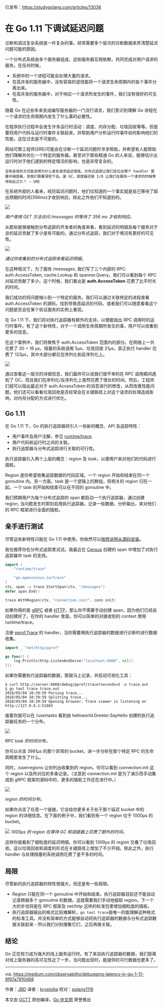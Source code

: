 已发布：https://studygolang.com/articles/13036

# 在 Go 1.11 下调试延迟问题

诊断和调试复杂系统是一件复杂的事。经常需要多个层次的诊断数据来弄清楚延迟问题可能的原因。

一个分布式系统由多个服务器组成，这些服务器互相依赖，共同完成对用户请求的服务。在任何时候，

- 系统中的一个进程可能会处理大量的请求。
- 在高并发的服务器中，没有容易的途径能将一个请求生命周期内的各个事件分离出来。
- 在高并发的服务器中，对于响应一个请求所发生的事件，我们没有很好的可见性。

随着 Go 在近些年来变成编写服务器的一门流行语言，我们意识到理解 Go 进程在一个请求的生命周期内发生了什么事的必要性。

在程序执行过程中会发生许多运行时活动：调度、内存分配、垃圾回收等等。但是要将用户代码与运行时事件关联起来，并帮助用户分析运行时事件如何影响他们的性能，这在过去是不可能的。

网站可靠工程师(SRE)可能会在诊断一个延迟问题时寻求帮助，并希望有人能帮助他们理解并优化一个特定的服务器。甚至对于那些精通 Go 的人来说，能够估计出运行时对于他们遇到的特定情况的影响，也是非常复杂的。

	没有容易的方式能说明为什么某些请求延迟很高。分布式追踪让我们定位出哪个 handler 需要仔细查看，但我们需要深挖下去。是 GC，调度器还是 I/O 让我们在服务一个请求的时候等待如此之久？ — SRE

在系统外部的人看来，经历延迟问题时，他们仅知道的一个事实就是自己等待了超出预期的时间(356ms)才收到响应，除此之外他们不知道别的。

![](https://raw.githubusercontent.com/studygolang/gctt-images/master/debugging-latency/1.png)

*用户使用 GET 方法访问 /messages 时等待了 356 ms 才收到响应。*

从那些能够接触到分布追踪的开发者的角度来看，看到延迟的明细及每个服务对于总的延迟贡献了多少是有可能的。通过分布式追踪，我们对于境况有更好的可见性。

![](https://raw.githubusercontent.com/studygolang/gctt-images/master/debugging-latency/2.png)

*通过你收集到的分布式追踪来看延迟明细。*

在这种情况下，为了服务 /messages, 我们写了三个内部的 RPC: auth.AccessToken, cache.Lookup 和 spanner.Query。我们可以看到每个 RPC 对延迟贡献了多少。这个时候，我们看出是 **auth.AccessToken** 花费了比平时长的时间。

我们成功的将问题缩小到一个特定的服务。我们可以通过关联特定的进程查看 auth.AccessToken 的源码，找到导致高延迟的代码，或者我们可以随意看看这个问题是否会在某个验证服务的实例上重现。

在 Go 1.11 下，我们将对执行追踪器有额外的支持，以便能指出 RPC 调用时的运行时事件。有了这个新特性，对于一个调用生命周期所发生的事，用户可以收集到更多的信息。

在这个案例中，我们将聚焦于 auth.AccessToken 范围内的部分。在网络上一共花费了 30 + 18 µs，阻塞的系统调用 5µs，垃圾回收 21µs，真正执行 handler 花费了 123µs，其中大部分都花在序列化和反序列化上。

![](https://raw.githubusercontent.com/studygolang/gctt-images/master/debugging-latency/3.png)

通过查看这一层次的详细信息，我们最终可以说我们很不幸的在 RPC 调用期间遇到了 GC，而且我们在序列化/反序列化上竟然花费了很长的时间。然后，工程师们就可以指出最近对于 auth.AccessToken 的消息进行的修改，从而改善性能问题。他们还可以看看垃圾回收是否经常会在关键路径上对这个请求的处理造成影响，对内存分配的方式进行优化。

## Go 1.11

在 Go 1.11 下，Go 的执行追踪器将引入一些新的概念、API 及追踪特性：

- 用户事件及用户注解，参见 [runtime/trace](http://tip.golang.org/pkg/runtime/trace).
- 用户代码和运行时之间的关联。
- 执行追踪器与分布式追踪进行关联的可行性。

执行追踪器引入两个上层的概念：*region* 及 *task*，以便用户来对他们的代码进行插桩。

Region 是你希望收集追踪数据的代码区域。一个 region 开始和结束在同一个 goroutine 内。另一方面，task 是一个逻辑上的群组，将相关的 region 归在一起。一个 task 的开始和结束可以在不同的 goroutine 中。

我们预期用户为每个分布式追踪的 span 都启动一个执行追踪器，通过创建 region, 当问题发生时即刻启用执行追踪器，记录一些数据，分析输出，来对他们的 RPC 框架进行全面的插桩。

## 亲手进行测试

尽管这些新特性只能在 Go 1.11 中使用，你依然可以[按照说明从源码安装](http://golang.org/doc/install/source)。

我也推荐你在分布式追踪里试试。我最近在 [Census](https://github.com/census-instrumentation/opencensus-go) 创建的 span 中增加了对执行追踪器中 task 的支持。

```go
import (
	"runtime/trace"

	"go.opencensus.io/trace"
)
ctx, span := trace.StartSpan(ctx, "/messages")
defer span.End()

trace.WithRegion(ctx, "connection.init", conn.init)
```

如果你用的是 [gRPC](https://github.com/census-instrumentation/opencensus-go/tree/master/examples/grpc) 或者 [HTTP](https://github.com/census-instrumentation/opencensus-go/tree/master/examples/http)，那么你不需要手动创建 span，因为他们已经自动创建好了。在你的 handler 里面，你可以简单的对接收到的 context 使用 runtime/trace。

注册 [pprof.Trace](https://golang.org/pkg/net/http/pprof/#Trace) 的 handler，当你需要用执行追踪器的数据进行诊断时进行数据收集。

```go
import _ "net/http/pprof"

go func() {
	log.Println(http.ListenAndServe("localhost:6060", nil))
}()
```

如果你需要执行追踪器的数据，那就马上记录，并启动可视化工具：

```
$ curl http://server:6060/debug/pprof/trace?seconds=5 -o trace.out
$ go tool trace trace.out
2018/05/04 10:39:59 Parsing trace...
2018/05/04 10:39:59 Splitting trace...
2018/05/04 10:39:59 Opening browser. Trace viewer is listening on http://127.0.0.1:51803
```

接着你就可以在 /usertasks 看到由 helloworld.Greeter.SayHello 创建的执行追踪器任务的一个分布。

![](https://raw.githubusercontent.com/studygolang/gctt-images/master/debugging-latency/4.png)

*RPC task 的时间分布。*

你可以点击 3981µs 的那个异常的 bucket，进一步分析在那个特定 RPC 的生命周期里发生了什么。

同时，/userregions 让你列出收集到的 region。你可以看到 connection.init 这个 region 以及所对应的多条记录。（注意到 connection.init 是为了演示而手动集成到 gRPC 框架的源码中的，更多的插桩工作还在进行中。）

![](https://raw.githubusercontent.com/studygolang/gctt-images/master/debugging-latency/5.png)

*region 的时间分布。*

如果你点击了任意一个链接，它会给你更多关于处于那个延迟 bucket 中的 region 的详细信息。在下面的例子中，我们看到有一个 region 位于 1000µs 的 bucket。

![](https://raw.githubusercontent.com/studygolang/gctt-images/master/debugging-latency/6.png)
*1000µs 的 region 在等待 GC 和调度器上花费了额外的时间。*

这样你就看到了细粒度的延迟明细。你可以看到 1309µs 的 region 交叠了垃圾回收。这以垃圾回收和调度的形式在关键路径上增加了不少开销。除此之外，执行 handler 与处理阻塞的系统调用花费了差不多的时间。

## 局限

尽管新的执行追踪器的特性很强大，但还是有一些局限。

- Region 只能在同一个 goroutine 中开始和结束。执行追踪器目前还不能自动记录跨越多个 goroutine 的数据。这就需要我们手动地插桩 region。下一个大的步伐将是在 RPC 框架及 net/http 这样的标准包里增加细粒度的插桩。
- 执行追踪器输出的格式比较难解析，`go tool trace`是唯一的能理解这种格式的标准工具。并没有简单的方式能够自动将执行追踪器的数据与分布式追踪数据关联起来 - 所以我们分别搜集它们，之后再做关联。

## 结论

Go 正在努力成为强大的线上服务运行时。有了来自执行追踪器的数据，我们距离对线上服务器的高可见性近了一步，当问题出现时，能提供的可行数据也更多了。

---

via: https://medium.com/observability/debugging-latency-in-go-1-11-9f97a7910d68

作者：[JBD](https://medium.com/@rakyll)
译者：[krystollia](https://github.com/krystollia)
校对：[polaris1119](https://github.com/polaris1119)

本文由 [GCTT](https://github.com/studygolang/GCTT) 原创编译，[Go 中文网](https://studygolang.com/) 荣誉推出
